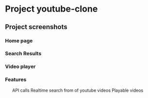 <h1>Project youtube-clone</h1>
<h2>Project screenshots</h2>

<h3>Home page</h3>
<h3>Search Results</h3>
<h3>Video player</h3>
<h3>Features</h3>
<ul>
<item>API calls</item>
<item>Realtime search from of youtube videos</item>
<item>Playable videos</item>
</ul>

